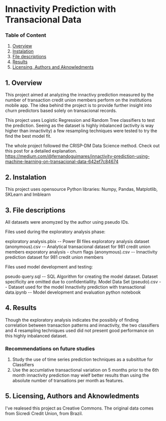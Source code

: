 # Innactivity Prediction with Transacional Data

### Table of Content
1. [Overview](#overview)
2. [Instalation](#instalation)
3. [File descriptions](#files)
4. [Results](#results)
5. [Licensing, Authors and Aknowledments](#licensing)

## 1. Overview <a name="overview"></a>
This project aimed at analyzing the innactivy prediction measured by the number of transaction credit union members perform on the institutions mobile app. The idea behind the project is to provide further insight into churn predictors based solely on transacional records.

This project uses Logistic Regression and Random Tree classifiers to test the prediction. Seeing as the dataset is highly inbalanced (activity is way higher than innactivity) a few resampling techniques were tested to try the find the best model fit.

The whole project followed the CRISP-DM Data Science method. Check out this post for a detailed explanation.
https://medium.com/@fernandoguimares/innactivity-prediction-using-machine-learning-on-transacional-data-642ef7c84674

## 2. Instalation <a name="instalation"></a>

This project uses opensource Python libraries: Numpy, Pandas, Matplotlib, SKLearn and Imblearn

## 3. File descriptions <a name="files"></a>

All datasets were anomyzed by the author using pseudo IDs.

Files used during the exploratory analysis phase:

exploratory analysis.pbix -- Power BI files
exploratory analysis dataset (anonymous).csv -- Analytical transacional dataset for 981 credit union members
exporatory analysis - churn flags (anonymous).csv -- Innactivity prediction dataset for 981 credit union members

Files used model development and testing:

pseudo query.sql -- SQL Algorithm for creating the model dataset. Dataset specificity are omitted due to confidentiallity.
Model Data Set (pseudo).csv -- Dataset used for the model
Innactivity prediction with transactional data.ipynb -- Model development and evaluation python notebook

## 4. Results <a name="results"></a>

Though the exploratory analysis indicates the possibily of finding correlation between transaction patterns and innactivity, the two classifiers and 4 resampling techniques used did not present good performance on this highly inbalanced dataset.

### Recommendations on future studies

1. Study the use of time series prediction techniques as a subsititue for Classifiers
2. Use the accumlative transactional variation on 5 months prior to the 6th month innactivity prediction may wielf better results than using the absolute number of transations per month as features.

## 5. Licensing, Authors and Aknowledments <a name="licensing"></a>

I've realesed this project as Creative Commons.
The original data comes from Sicredi Credit Union, from Brazil.
